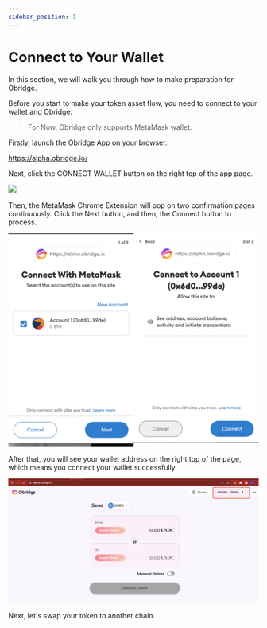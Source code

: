 ```yaml
---
sidebar_position: 1
---
```


# Connect to Your Wallet

In this section, we will walk you through how to make preparation for Obridge.

Before you start to make your token asset flow,  you need to connect to your wallet and Obridge.

> For Now, Obridge only supports MetaMask wallet.

Firstly, launch the Obridge App on your browser.

https://alpha.obridge.io/

Next, click the CONNECT WALLET button on the right top of the app page.

![](./click-connect-wallet.ong)

Then, the MetaMask Chrome Extension will pop on two confirmation pages continuously. Click the Next button, and then, the Connect button to process.

![](./confirm-metamask.jpeg)

After that, you will see your wallet address on the right top of the page, which means you connect your wallet successfully.

![](./connection-done.png)

Next, let's swap your token to another chain.
